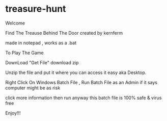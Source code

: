 # treasure-hunt


 Welcome

 Find The Treause Behind The Door created by kernferm

 made in notepad , works as a .bat


 To Play The Game 

 DownLoad "Get File" download zip 

 Unzip the file and put it where you can access it easy aka Desktop. 

 Right Click On Windows Batch File ,
 Run Batch File as an Admin 
 if it says computer might be as risk 

 click more information 
 then run anyway 
 this batch file is 100% safe & virus free

 Enjoy!!!

